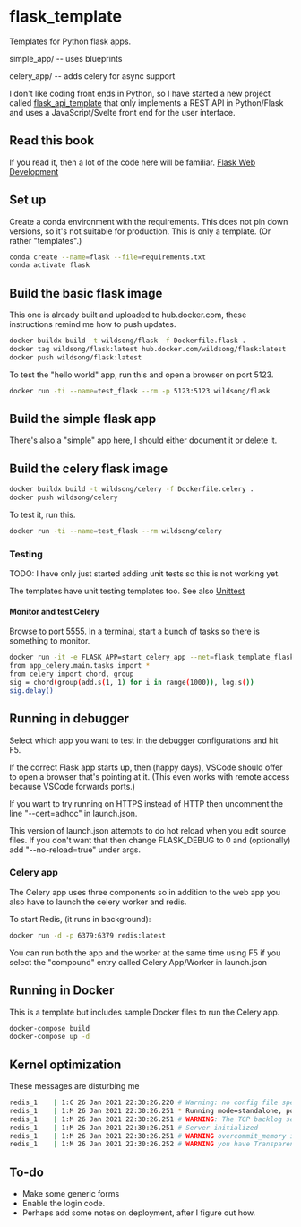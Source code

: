 # flask_template

Templates for Python flask apps.

simple_app/ -- uses blueprints

celery_app/ -- adds celery for async support

I don't like coding front ends in Python, so I have started a new project called
[flask_api_template](https://github.com/Wildsong/flask_api_template) that only implements
a REST API in Python/Flask and uses a JavaScript/Svelte front end for the user interface.

## Read this book

If you read it, then a lot of the code here will be familiar.
[Flask Web Development](https://learning.oreilly.com/library/view/flask-web-development)

## Set up

Create a conda environment with the requirements. This does not
pin down versions, so it's not suitable for production. This is only
a template. (Or rather "templates".)

```bash
conda create --name=flask --file=requirements.txt
conda activate flask
```

## Build the basic flask image

This one is already built and uploaded to hub.docker.com,
these instructions remind me how to push updates.

```bash
docker buildx build -t wildsong/flask -f Dockerfile.flask .
docker tag wildsong/flask:latest hub.docker.com/wildsong/flask:latest
docker push wildsong/flask:latest
```

To test the "hello world" app, run this and open a browser on port 5123.

```bash
docker run -ti --name=test_flask --rm -p 5123:5123 wildsong/flask
```

## Build the simple flask app

There's also a "simple" app here, I should either document it or delete it.

## Build the celery flask image

```bash
docker buildx build -t wildsong/celery -f Dockerfile.celery .
docker push wildsong/celery
```
 To test it, run this.

```bash
docker run -ti --name=test_flask --rm wildsong/celery
```

### Testing

TODO: I have only just started adding unit tests so this is not working yet.

The templates have unit testing templates too.
See also [Unittest](https://docs.python.org/3.6/library/unittest.html)

#### Monitor and test Celery

Browse to port 5555. In a terminal, start a bunch of tasks so there is something to monitor.

```bash
docker run -it -e FLASK_APP=start_celery_app --net=flask_template_flask_net -v `pwd`:/srv wildsong/flask flask shell
from app_celery.main.tasks import *
from celery import chord, group
sig = chord(group(add.s(1, 1) for i in range(1000)), log.s())
sig.delay()
```

## Running in debugger

Select which app you want to test in the debugger configurations and hit F5.

If the correct Flask app starts up, then (happy days),
VSCode should offer to open a browser that's pointing at it.
(This even works with remote access because VSCode forwards ports.)

If you want to try running on HTTPS instead of HTTP then uncomment the
line "--cert=adhoc" in launch.json.

This version of launch.json attempts to do hot reload when you edit
source files. If you don't want that then change FLASK_DEBUG to 0 and
(optionally) add "--no-reload=true" under args.

### Celery app

The Celery app uses three components so in addition to the web app you also
have to launch the celery worker and redis.

To start Redis, (it runs in background):

```bash
docker run -d -p 6379:6379 redis:latest
```

You can run both the app and the worker at the same time using F5
if you select the "compound" entry called Celery App/Worker in launch.json 

## Running in Docker

This is a template but includes sample Docker files to run the Celery app.

```bash
docker-compose build
docker-compose up -d
```

## Kernel optimization

These messages are disturbing me

```bash
redis_1    | 1:C 26 Jan 2021 22:30:26.220 # Warning: no config file specified, using the default config. In order to specify a config file use redis-server /path/to/redis.conf
redis_1    | 1:M 26 Jan 2021 22:30:26.251 * Running mode=standalone, port=6379.
redis_1    | 1:M 26 Jan 2021 22:30:26.251 # WARNING: The TCP backlog setting of 511 cannot be enforced because /proc/sys/net/core/somaxconn is set to the lower value of 128.
redis_1    | 1:M 26 Jan 2021 22:30:26.251 # Server initialized
redis_1    | 1:M 26 Jan 2021 22:30:26.251 # WARNING overcommit_memory is set to 0! Background save may fail under low memory condition. To fix this issue add 'vm.overcommit_memory = 1' to /etc/sysctl.conf and then reboot or run the command 'sysctl vm.overcommit_memory=1' for this to take effect.
redis_1    | 1:M 26 Jan 2021 22:30:26.252 # WARNING you have Transparent Huge Pages (THP) support enabled in your kernel. This will create latency and memory usage issues with Redis. To fix this issue run the command 'echo madvise > /sys/kernel/mm/transparent_hugepage/enabled' as root, and add it to your /etc/rc.local in order to retain the setting after a reboot. Redis must be restarted after THP is disabled (set to 'madvise' or 'never').
```

## To-do

* Make some generic forms
* Enable the login code.
* Perhaps add some notes on deployment, after I figure out how.

